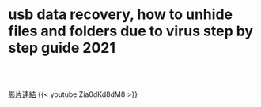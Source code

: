 # usb data recovery, how to unhide files and folders due to virus step by step guide 2021

<!--more-->
<!--261-->
<br><br/>

[影片連結](https://www.youtube.com/watch?v=Zia0dKd8dM8)
{{< youtube Zia0dKd8dM8 >}}
